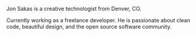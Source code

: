 Jon Sakas is a creative technologist from Denver, CO. 

Currently working as a freelance developer. He is passionate about clean code, beautiful design, and the open source software community.

